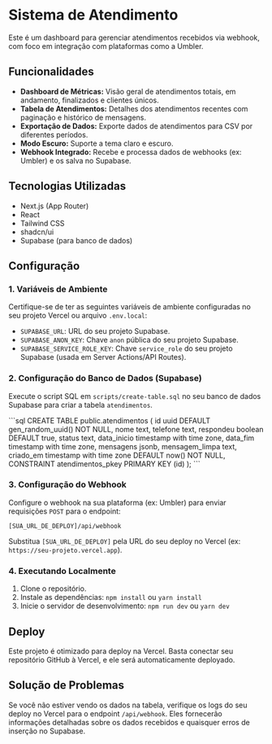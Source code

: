 # Sistema de Atendimento

Este é um dashboard para gerenciar atendimentos recebidos via webhook, com foco em integração com plataformas como a Umbler.

## Funcionalidades

- **Dashboard de Métricas:** Visão geral de atendimentos totais, em andamento, finalizados e clientes únicos.
- **Tabela de Atendimentos:** Detalhes dos atendimentos recentes com paginação e histórico de mensagens.
- **Exportação de Dados:** Exporte dados de atendimentos para CSV por diferentes períodos.
- **Modo Escuro:** Suporte a tema claro e escuro.
- **Webhook Integrado:** Recebe e processa dados de webhooks (ex: Umbler) e os salva no Supabase.

## Tecnologias Utilizadas

- Next.js (App Router)
- React
- Tailwind CSS
- shadcn/ui
- Supabase (para banco de dados)

## Configuração

### 1. Variáveis de Ambiente

Certifique-se de ter as seguintes variáveis de ambiente configuradas no seu projeto Vercel ou arquivo `.env.local`:

- `SUPABASE_URL`: URL do seu projeto Supabase.
- `SUPABASE_ANON_KEY`: Chave `anon` pública do seu projeto Supabase.
- `SUPABASE_SERVICE_ROLE_KEY`: Chave `service_role` do seu projeto Supabase (usada em Server Actions/API Routes).

### 2. Configuração do Banco de Dados (Supabase)

Execute o script SQL em `scripts/create-table.sql` no seu banco de dados Supabase para criar a tabela `atendimentos`.

\`\`\`sql
CREATE TABLE public.atendimentos (
    id uuid DEFAULT gen_random_uuid() NOT NULL,
    nome text,
    telefone text,
    respondeu boolean DEFAULT true,
    status text,
    data_inicio timestamp with time zone,
    data_fim timestamp with time zone,
    mensagens jsonb,
    mensagem_limpa text,
    criado_em timestamp with time zone DEFAULT now() NOT NULL,
    CONSTRAINT atendimentos_pkey PRIMARY KEY (id)
);
\`\`\`

### 3. Configuração do Webhook

Configure o webhook na sua plataforma (ex: Umbler) para enviar requisições `POST` para o endpoint:

`[SUA_URL_DE_DEPLOY]/api/webhook`

Substitua `[SUA_URL_DE_DEPLOY]` pela URL do seu deploy no Vercel (ex: `https://seu-projeto.vercel.app`).

### 4. Executando Localmente

1. Clone o repositório.
2. Instale as dependências: `npm install` ou `yarn install`
3. Inicie o servidor de desenvolvimento: `npm run dev` ou `yarn dev`

## Deploy

Este projeto é otimizado para deploy na Vercel. Basta conectar seu repositório GitHub à Vercel, e ele será automaticamente deployado.

## Solução de Problemas

Se você não estiver vendo os dados na tabela, verifique os logs do seu deploy no Vercel para o endpoint `/api/webhook`. Eles fornecerão informações detalhadas sobre os dados recebidos e quaisquer erros de inserção no Supabase.
